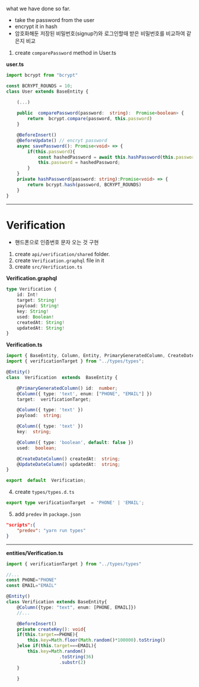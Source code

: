 what we have done so far.
- take the password from the user
- encrypt it in hash
- 암호화해둔 저장된 비밀번호(signup?)와 로그인할때 받은 비밀번호를 비교하여 같은지 비교

1. create `comparePassword` method in User.ts

**user.ts**
```typescript
import bcrypt from "bcrypt"

const BCRYPT_ROUNDS = 10;
class User extends BaseEntity {

	(...)
	
	public  comparePassword(password:  string):  Promise<boolean> {
		return  bcrypt.compare(password, this.password)
	}

	@BeforeInsert()
	@BeforeUpdate() // encryt password
	async savePassword(): Promise<void> => {
		if(this.password){
			const hashedPassword = await this.hashPassword(this.password)
			this.password = hashedPassword;
		}
	}
	private hashPassword(password: string):Promise<void> => {
		return bcrypt.hash(password, BCRYPT_ROUNDS)
	}
}
```

-------------------
# Verification
- 핸드폰으로 인증번호 문자 오는 것 구현
1. create `api/verification/shared` folder.
2. create `Verification.graphql` file in it
3. create `src/Verification.ts`

**Verification.graphql**
```typescript
type Verification {
	id: Int!
	target: String!
	payload: String!
	key: String!
	used: Boolean!
	createdAt: String!
	updatedAt: String!
}

```
**Verification.ts**
```typescript
import { BaseEntity, Column, Entity, PrimaryGeneratedColumn, CreateDateColumn, UpdateDateColumn } from  'typeorm';
import { verificationTarget } from "../types/types";

@Entity()
class  Verification  extends  BaseEntity {

	@PrimaryGeneratedColumn() id:  number;
	@Column({ type: 'text', enum: ["PHONE", "EMAIL"] })
	target:  verificationTarget;

	@Column({ type: 'text' })
	payload:  string;

	@Column({ type: 'text' })
	key:  string;

	@Column({ type: 'boolean', default: false })
	used:  boolean;

	@CreateDateColumn() createdAt:  string;
	@UpdateDateColumn() updatedAt:  string;
}

export  default  Verification;
```

4. create `types/types.d.ts`
```typescript
export type verificationTarget  = 'PHONE' | 'EMAIL';
```

5. add `predev` in `package.json`
```json
"scripts":{
	"predev": "yarn run types"
}
```

-----------
**entities/Verification.ts**
```typescript
import { verificationTarget } from "../types/types"

//...
const PHONE="PHONE"
const EMAIL="EMAIL"

@Entity()
class Verification extends BaseEntity{
	@Column({type: "text", enum: [PHONE, EMAIL]})
	//...

	@BeforeInsert()
	private createKey(): void{
	if(this.target==PHONE){
		this.key=Math.floor(Math.random()*100000).toString()
	}else if(this.target===EMAIL){
		this.key=Math.random()
					.toString(36)
					.substr(2)
	}

	}

```
<!--stackedit_data:
eyJoaXN0b3J5IjpbLTcxNjIzOTMyNywtMTY2NTg2MDAyOSwtOD
M1ODM5NTEwLC0xMTYyMTI3NTA3XX0=
-->